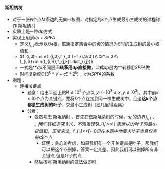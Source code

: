 #### 斯坦纳树

* 对于一张$N$个点$M$条边的无向带权图，对指定的$k$个点生成最小生成树的过程称作 斯坦纳树
* 实质上是一种$dp$方式
* 实现上用到$dp+SPFA$
  * 定义$f_{i,S}$表示以$i$为根，联通指定集合中的点的情况为$S$时的生成树的最小权值和
  * $f_{i,S}=min(f_{i,S},f_{i,S'}+f_{i,S/S'})\ (S'\in S)\\ f_{i,S}=min(f_{i,S},f_{j,S}+dist_{i,j})$
  * 一式是**$dp$不同层间**转移用$dp$直接做，二式**$dp$层内**转移用$SPFA$做
  * 时间复杂度$O(3^k*V+cE*2^k)$ ，$c$为$SPFA$的系数
* 例题：
  * 连接关键点
    * 题意：给出平面上的$N\leq 10^2$个点$(x,y)\ (-10^3\leq x,y\leq 10^3)$，其中前$k\leq 10$个点为关键点，要将$k$个点连接到同一棵生成树中，且这**这$k$个点都是生成树的叶子**，求最小生成树（欧几里得距离）
    * 分析：
      * 依然考虑 斯坦纳树 ，首先在做斯坦纳树的时候，$dp$的边界$f_{i,1<<i}$我们仔细追究含义，不难发现$f_{i,1<<i} $表示以$i$为叶子的最小权值和。正常来说，$f_{i,1<<i}=0$但在本题中他要求叶子当且仅有 前$k$个点
        * 证明：贪心的考虑，如果我们有一个非关键点是叶子，那我们可以把这个点删掉，答案一定变差。因此我们可以删掉所有非关键点 但是叶子的点
      * 然后按照 斯坦纳树的做法做即可